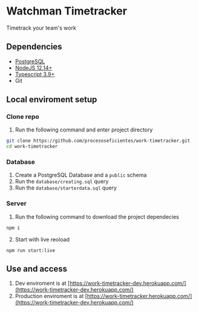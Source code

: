 # Watchman Timetracker
Timetrack your team's work

## Dependencies
- [PostgreSQL](https://www.postgresql.org/)
- [NodeJS 12.14+](https://nodejs.org/)
- [Typescript 3.9+](https://www.typescriptlang.org/)
- Git

## Local enviroment setup
### Clone repo
1. Run the following command and enter project directory
```bash
git clone https://github.com/procesoseficientes/work-timetracker.git
cd work-timetracker
```

### Database
1. Create a PostgreSQL Database and a `public` schema
2. Run the `database/creating.sql` query
3. Run the `database/starterdata.sql` query

### Server
1. Run the following command to download the project dependecies
```bash
npm i
```
2. Start with live reoload
```
npm run start:live
```

## Use and access
1. Dev enviroment is at [https://work-timetracker-dev.herokuapp.com/](https://work-timetracker-dev.herokuapp.com/)
2. Production enviroment is at [https://work-timetracker.herokuapp.com/](https://work-timetracker-dev.herokuapp.com/)